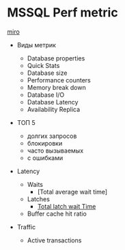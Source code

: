 # MSSQL Perf metric

[miro](https://miro.com/app/board/uXjVOMlBLHQ=/?moveToWidget=3458764577784794347&cot=14)

- Виды метрик
  - Database properties
  - Quick Stats
  - Database size
  - Performance counters
  - Memory break down
  - Database I/O
  - Database Latency
  - Availability Replica

- ТОП 5
  - долгих запросов
  - блокировки
  - часто вызываемых
  - с ошибками
- Latency
  - Waits
    - [Total average wait time]
  - Latches
    - [Total latch wait Time](https://documentation.red-gate.com/sm/metrics-alerts-and-notifications/metrics-and-alerts-reference/list-of-metrics#Listofmetrics-Latchwaittime)  
  - Buffer cache hit ratio
- Traffic
  - Active transactions